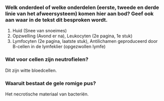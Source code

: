 ### Welk onderdeel of welke onderdelen (eerste, tweede en derde linie van het afweersysteem) komen hier aan bod? Geef ook aan waar in de tekst dit besproken wordt.

1. Huid (Snee van snoeimes)
2. Opzwelling (Avond er na), Leukocyten (2e pagina, 1e stuk)
3. Lymfocyten (2e pagina, laatste stuk), Antilichamen geproduceerd door B-cellen in de lymfeklier (opgezwollen lymfe)

### Wat voor cellen zijn neutrofielen? 
Dit zijn witte bloedcellen.

### Waaruit bestaat de gele romige pus? 
Het necrotische materiaal van bacteriën.